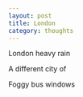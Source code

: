 ```yaml
---
layout: post
title: London
category: thoughts
---
```


London heavy rain

A different city of

Foggy bus windows
